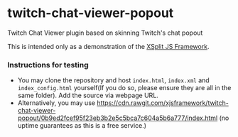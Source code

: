 # twitch-chat-viewer-popout
Twitch Chat Viewer plugin based on skinning Twitch's chat popout

This is intended only as a demonstration of the [XSplit JS Framework](http://xjsframework.github.io).

### Instructions for testing

- You may clone the repository and host `index.html`, `index.xml` and `index_config.html` yourself(If you do so, please ensure they are all in the same folder). Add the source via webpage URL.
- Alternatively, you may use https://cdn.rawgit.com/xjsframework/twitch-chat-viewer-popout/0b9ed2fcef95f23eb3b2e5c5bca7c604a5b6a777/index.html (no uptime guarantees as this is a free service.)
